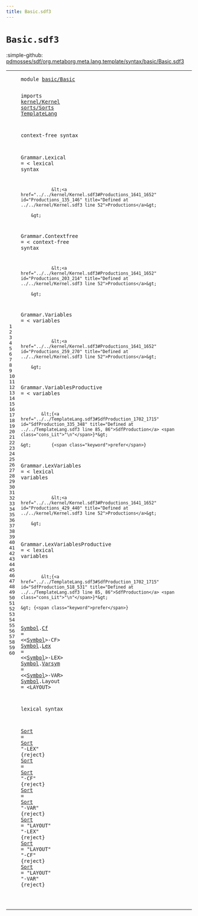 ```yaml
---
title: Basic.sdf3
---
```


# `Basic.sdf3`

:simple-github: [pdmosses/sdf/org.metaborg.meta.lang.template/syntax/basic/Basic.sdf3]

[pdmosses/sdf/org.metaborg.meta.lang.template/syntax/basic/Basic.sdf3]: https://github.com/pdmosses/sdf/blob/master/org.metaborg.meta.lang.template/syntax/basic/Basic.sdf3 "The source file on GitHub"

<div class="sdf3"><table class="highlighttable"><tbody><tr><td class="linenos"><div class="linenodiv"><pre><span></span>1
2
3
4
5
6
7
8
9
10
11
12
13
14
15
16
17
18
19
20
21
22
23
24
25
26
27
28
29
30
31
32
33
34
35
36
37
38
39
40
41
42
43
44
45
46
47
48
49
50
51
52
53
54
55
56
57
58
59
60
</pre></div></td>
<td class="code"><pre><code><span class="keyword">module</span> <a href="../../sorts/Sorts.sdf3#basic/Basic_58_69" id="basic/Basic_7_18" title="Referenced at ../../sorts/Sorts.sdf3 line 5">basic/Basic</a>

<span class="keyword">imports</span> <a href="../../kernel/Kernel.sdf3#kernel/Kernel_7_20" id="kernel/Kernel_28_41" title="Defined at ../../kernel/Kernel.sdf3 line 1">kernel/Kernel</a>
                <a href="../../sorts/Sorts.sdf3#sorts/Sorts_7_18" id="sorts/Sorts_44_55" title="Defined at ../../sorts/Sorts.sdf3 line 1">sorts/Sorts</a>
                <a href="../../TemplateLang.sdf3#TemplateLang_7_19" id="TemplateLang_58_70" title="Defined at ../../TemplateLang.sdf3 line 1">TemplateLang</a>

<span class="keyword">context-free syntax</span>
 
<span id="Grammar_94_101" title="Not referenced locally, nor via imports">Grammar</span>.<span class="cons_Constructor"><span id="Lexical_102_109" title="Not referenced locally, nor via imports">Lexical</span></span> = &lt;
        <span class="cons_String">lexical</span> <span class="cons_String">syntax</span>
        
                &lt;<a href="../../kernel/Kernel.sdf3#Productions_1641_1652" id="Productions_135_146" title="Defined at ../../kernel/Kernel.sdf3 line 52">Productions</a>&gt;
        
        &gt;
<span id="Grammar_153_160" title="Not referenced locally, nor via imports">Grammar</span>.<span class="cons_Constructor"><span id="Contextfree_161_172" title="Not referenced locally, nor via imports">Contextfree</span></span> = &lt;
        <span class="cons_String">context-free</span> <span class="cons_String">syntax</span>
        
                &lt;<a href="../../kernel/Kernel.sdf3#Productions_1641_1652" id="Productions_203_214" title="Defined at ../../kernel/Kernel.sdf3 line 52">Productions</a>&gt;
        
        &gt;
<span id="Grammar_221_228" title="Not referenced locally, nor via imports">Grammar</span>.<span class="cons_Constructor"><span id="Variables_229_238" title="Not referenced locally, nor via imports">Variables</span></span> = &lt;
        <span class="cons_String">variables</span>
        
                &lt;<a href="../../kernel/Kernel.sdf3#Productions_1641_1652" id="Productions_259_270" title="Defined at ../../kernel/Kernel.sdf3 line 52">Productions</a>&gt;
        
        &gt;
<span id="Grammar_277_284" title="Not referenced locally, nor via imports">Grammar</span>.<span class="cons_Constructor"><span id="VariablesProductive_285_304" title="Not referenced locally, nor via imports">VariablesProductive</span></span> = &lt;
    <span class="cons_String">variables</span>
    
            &lt;{<a href="../../TemplateLang.sdf3#SdfProduction_1702_1715" id="SdfProduction_335_348" title="Defined at ../../TemplateLang.sdf3 line 85, 86">SdfProduction</a> <span class="cons_Lit">"\n"</span>}*&gt;
            
    &gt;        {<span class="keyword">prefer</span>}
        
<span id="Grammar_380_387" title="Not referenced locally, nor via imports">Grammar</span>.<span class="cons_Constructor"><span id="LexVariables_388_400" title="Not referenced locally, nor via imports">LexVariables</span></span> = &lt;
        <span class="cons_String">lexical</span> <span class="cons_String">variables</span>
        
                &lt;<a href="../../kernel/Kernel.sdf3#Productions_1641_1652" id="Productions_429_440" title="Defined at ../../kernel/Kernel.sdf3 line 52">Productions</a>&gt;
        
        &gt;
        
<span id="Grammar_449_456" title="Not referenced locally, nor via imports">Grammar</span>.<span class="cons_Constructor"><span id="LexVariablesProductive_457_479" title="Not referenced locally, nor via imports">LexVariablesProductive</span></span> = &lt;
    <span class="cons_String">lexical</span> <span class="cons_String">variables</span>
    
            &lt;{<a href="../../TemplateLang.sdf3#SdfProduction_1702_1715" id="SdfProduction_518_531" title="Defined at ../../TemplateLang.sdf3 line 85, 86">SdfProduction</a> <span class="cons_Lit">"\n"</span>}*&gt;

    &gt; {<span class="keyword">prefer</span>}

<a href="#Symbol_629_635" id="Symbol_557_563" title="Referenced at line 50">Symbol</a>.<span class="cons_Constructor"><a href="../../sorts/Sorts.sdf3#Cf_1163_1165" id="Cf_564_566" title="Referenced at ../../sorts/Sorts.sdf3 line 50">Cf</a></span> = &lt;&lt;<a href="#Symbol_557_563" id="Symbol_571_577" title="Defined at line 48, 49, 50, 51">Symbol</a>&gt;<span class="cons_String">-CF</span>&gt;
<a href="#Symbol_629_635" id="Symbol_583_589" title="Referenced at line 50">Symbol</a>.<span class="cons_Constructor"><a href="../../sorts/Sorts.sdf3#Lex_1173_1176" id="Lex_590_593" title="Referenced at ../../sorts/Sorts.sdf3 line 50">Lex</a></span> = &lt;&lt;<a href="#Symbol_557_563" id="Symbol_598_604" title="Defined at line 48, 49, 50, 51">Symbol</a>&gt;<span class="cons_String">-LEX</span>&gt;
<a href="#Symbol_629_635" id="Symbol_611_617" title="Referenced at line 50">Symbol</a>.<span class="cons_Constructor"><a href="../../sorts/Sorts.sdf3#Varsym_1184_1190" id="Varsym_618_624" title="Referenced at ../../sorts/Sorts.sdf3 line 50">Varsym</a></span> = &lt;&lt;<a href="#Symbol_557_563" id="Symbol_629_635" title="Defined at line 48, 49, 50, 51">Symbol</a>&gt;<span class="cons_String">-VAR</span>&gt;
<a href="#Symbol_629_635" id="Symbol_642_648" title="Referenced at line 50">Symbol</a>.<span class="cons_Constructor"><span id="Layout_649_655" title="Not referenced locally, nor via imports">Layout</span></span> = &lt;<span class="cons_String">LAYOUT</span>&gt;  

<span class="keyword">lexical syntax</span>

<a href="#Sort_748_752" id="Sort_686_690" title="Referenced at line 57">Sort</a> = <a href="#Sort_686_690" id="Sort_693_697" title="Defined at line 55, 56, 57, 58, 59, 60">Sort</a> <span class="cons_Lit">"-LEX"</span> {<span class="keyword">reject</span>}
<a href="#Sort_748_752" id="Sort_714_718" title="Referenced at line 57">Sort</a> = <a href="#Sort_686_690" id="Sort_721_725" title="Defined at line 55, 56, 57, 58, 59, 60">Sort</a> <span class="cons_Lit">"-CF"</span> {<span class="keyword">reject</span>}
<a href="#Sort_748_752" id="Sort_741_745" title="Referenced at line 57">Sort</a> = <a href="#Sort_686_690" id="Sort_748_752" title="Defined at line 55, 56, 57, 58, 59, 60">Sort</a> <span class="cons_Lit">"-VAR"</span> {<span class="keyword">reject</span>}
<a href="#Sort_748_752" id="Sort_769_773" title="Referenced at line 57">Sort</a> = <span class="cons_Lit">"LAYOUT"</span> <span class="cons_Lit">"-LEX"</span> {<span class="keyword">reject</span>}
<a href="#Sort_748_752" id="Sort_801_805" title="Referenced at line 57">Sort</a> = <span class="cons_Lit">"LAYOUT"</span> <span class="cons_Lit">"-CF"</span> {<span class="keyword">reject</span>}
<a href="#Sort_748_752" id="Sort_832_836" title="Referenced at line 57">Sort</a> = <span class="cons_Lit">"LAYOUT"</span> <span class="cons_Lit">"-VAR"</span> {<span class="keyword">reject</span>}







</code></pre></td></tr></tbody></table></div>